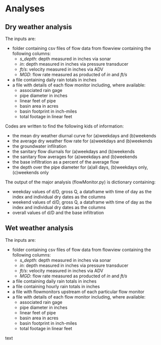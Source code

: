 # Analyses

## Dry weather analysis

The inputs are:

* folder containing csv files of flow data from flowview containing the following columns:
  * _s\_depth_: depth measured in inches via sonar
  * _in_: depth measured in inches via pressure transducer
  * _ft/s_: velocity measured in inches via ADV
  * _MGD_: flow rate measured as producted of _in_ and _ft/s_
* a file containing daily rain totals in inches
* a file with details of each flow monitor including, where available:
  * associated rain gage
  * pipe diameter in inches
  * linear feet of pipe
  * basin area in acres
  * basin footprint in inch-miles
  * total footage in linear feet

Codes are written to find the following kids of information:

* the mean dry weather diurnal curve for (a)weekdays and (b)weekends
* the average dry weather flow rate for (a)weekdays and (b)weekends
* the groundwater infilration
* the sanitary flow diurnals for (a)weekdays and (b)weekends
* the sanitary flow averages for (a)weekdays and (b)weekends
* the base infiltration as a percent of the average flow
* the depth over the pipe diameter for (a)all days, (b)weekdays only, (c)weekends only

The output of the major analysis (flowMonitor.py) is dictionary containing:

* weekday values of d/D, gross Q, a dataframe with time of day as the index and individual dry dates as the columns
* weekend values of d/D, gross Q, a dataframe with time of day as the index and individual dry dates as the columns
* overall values of d/D and the base infiltration

## Wet weather analysis

The inputs are:

* folder containing csv files of flow data from flowview containing the following columns:
  * _s\_depth_: depth measured in inches via sonar
  * _in_: depth measured in inches via pressure transducer
  * _ft/s_: velocity measured in inches via ADV
  * _MGD_: flow rate measured as producted of _in_ and _ft/s_
* a file containing daily rain totals in inches
* a file containing hourly rain totals in inches
* a file with flowmonitors upstream of each particular flow monitor
* a file with details of each flow monitor including, where available:
  * associated rain gage
  * pipe diameter in inches
  * linear feet of pipe
  * basin area in acres
  * basin footprint in inch-miles
  * total footage in linear feet

text
